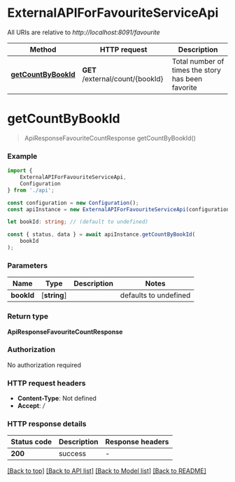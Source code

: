 # ExternalAPIForFavouriteServiceApi

All URIs are relative to *http://localhost:8091/favourite*

|Method | HTTP request | Description|
|------------- | ------------- | -------------|
|[**getCountByBookId**](#getcountbybookid) | **GET** /external/count/{bookId} | Total number of times the story has been favorite|

# **getCountByBookId**
> ApiResponseFavouriteCountResponse getCountByBookId()


### Example

```typescript
import {
    ExternalAPIForFavouriteServiceApi,
    Configuration
} from './api';

const configuration = new Configuration();
const apiInstance = new ExternalAPIForFavouriteServiceApi(configuration);

let bookId: string; // (default to undefined)

const { status, data } = await apiInstance.getCountByBookId(
    bookId
);
```

### Parameters

|Name | Type | Description  | Notes|
|------------- | ------------- | ------------- | -------------|
| **bookId** | [**string**] |  | defaults to undefined|


### Return type

**ApiResponseFavouriteCountResponse**

### Authorization

No authorization required

### HTTP request headers

 - **Content-Type**: Not defined
 - **Accept**: */*


### HTTP response details
| Status code | Description | Response headers |
|-------------|-------------|------------------|
|**200** | success |  -  |

[[Back to top]](#) [[Back to API list]](../README.md#documentation-for-api-endpoints) [[Back to Model list]](../README.md#documentation-for-models) [[Back to README]](../README.md)


